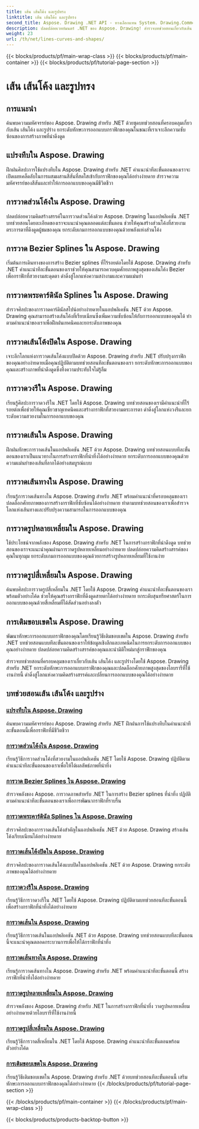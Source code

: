 ```yaml
---
title: เส้น เส้นโค้ง และรูปทรง
linktitle: เส้น เส้นโค้ง และรูปทรง
second_title: Aspose. Drawing .NET API - ทางเลือกแทน System. Drawing.Common
description: ปลดปล่อยเวทย์มนตร์ .NET ของ Aspose. Drawing! สำรวจบทช่วยสอนเกี่ยวกับเส้น เส้นโค้ง และรูปร่างสำหรับกราฟิกที่มีชีวิตชีวา—ใช้พู่กันทึบ ส่วนโค้ง เส้นโค้ง วงรี และสร้างสรรค์อื่นๆ ได้อย่างเชี่ยวชาญ
weight: 23
url: /th/net/lines-curves-and-shapes/
---
```


{{< blocks/products/pf/main-wrap-class >}}
{{< blocks/products/pf/main-container >}}
{{< blocks/products/pf/tutorial-page-section >}}

# เส้น เส้นโค้ง และรูปทรง


## การแนะนำ

ค้นพบความมหัศจรรย์ของ Aspose. Drawing สำหรับ .NET ด้วยชุดบทช่วยสอนที่ครอบคลุมเกี่ยวกับเส้น เส้นโค้ง และรูปร่าง ยกระดับทักษะการออกแบบกราฟิกของคุณในขณะที่เราเจาะลึกความซับซ้อนของการสร้างภาพที่น่าดึงดูด

## แปรงทึบใน Aspose. Drawing
ฝึกฝนศิลปะการใช้แปรงทึบใน Aspose. Drawing สำหรับ .NET คำแนะนำทีละขั้นตอนของเราจะเปิดเผยเคล็ดลับในการผสมผสานสีสันที่สดใสเข้ากับกราฟิกของคุณได้อย่างง่ายดาย สำรวจความมหัศจรรย์ของสีสันและทำให้การออกแบบของคุณมีชีวิตชีวา

## การวาดส่วนโค้งใน Aspose. Drawing
ปลดปล่อยความคิดสร้างสรรค์ในการวาดส่วนโค้งด้วย Aspose. Drawing ในแอปพลิเคชัน .NET บทช่วยสอนโดยละเอียดของเราจะแนะนำคุณตลอดแต่ละขั้นตอน ช่วยให้คุณสร้างส่วนโค้งที่สวยงามตระการตาที่ดึงดูดผู้ชมของคุณ ยกระดับเกมการออกแบบของคุณด้วยพลังแห่งส่วนโค้ง

## การวาด Bezier Splines ใน Aspose. Drawing
เริ่มต้นการเดินทางของการสร้าง Bezier splines ที่ไร้รอยต่อโดยใช้ Aspose. Drawing สำหรับ .NET คำแนะนำทีละขั้นตอนของเราช่วยให้คุณสามารถควบคุมศักยภาพสูงสุดของเส้นโค้ง Bezier เพื่อกราฟิกที่สวยงามสะดุดตา ดำดิ่งสู่โลกแห่งความสง่างามและความแม่นยำ

## การวาดพระคาร์ดินัล Splines ใน Aspose. Drawing
สำรวจศิลปะของการวาดคาร์ดินัลสไปน์อย่างง่ายดายในแอปพลิเคชัน .NET ด้วย Aspose. Drawing คุณสามารถสร้างเส้นโค้งที่เรียบเนียนซึ่งเพิ่มความซับซ้อนให้กับการออกแบบของคุณได้ ทำตามคำแนะนำของเราเพื่อฝึกฝนเทคนิคและยกระดับภาพของคุณ

## การวาดเส้นโค้งปิดใน Aspose. Drawing
เจาะลึกโลกแห่งการวาดเส้นโค้งแบบปิดด้วย Aspose. Drawing สำหรับ .NET ปรับปรุงกราฟิกของคุณอย่างง่ายดายเมื่อคุณปฏิบัติตามบทช่วยสอนทีละขั้นตอนของเรา ยกระดับทักษะการออกแบบของคุณและสร้างภาพที่น่าดึงดูดซึ่งทิ้งความประทับใจไม่รู้ลืม

## การวาดวงรีใน Aspose. Drawing
เรียนรู้ศิลปะการวาดวงรีใน .NET โดยใช้ Aspose. Drawing บทช่วยสอนของเรามีคำแนะนำที่ไร้รอยต่อเพื่อช่วยให้คุณเชี่ยวชาญเทคนิคและสร้างกราฟิกที่สวยงามตระการตา ดำดิ่งสู่โลกแห่งวงรีและยกระดับความสวยงามในการออกแบบของคุณ

## การวาดเส้นใน Aspose. Drawing
ฝึกฝนทักษะการวาดเส้นในแอปพลิเคชัน .NET ด้วย Aspose. Drawing บทช่วยสอนแบบทีละขั้นตอนของเราเป็นแนวทางในการสร้างกราฟิกที่น่าทึ่งได้อย่างง่ายดาย ยกระดับการออกแบบของคุณด้วยความแม่นยำของเส้นที่ลากได้อย่างสมบูรณ์แบบ

## การวาดเส้นทางใน Aspose. Drawing
เรียนรู้การวาดเส้นทางใน Aspose. Drawing สำหรับ .NET พร้อมคำแนะนำที่ครอบคลุมของเรา ปลดล็อกศักยภาพของการสร้างกราฟิกที่ซับซ้อนได้อย่างง่ายดาย ทำตามบทช่วยสอนของเราเพื่อสำรวจโลกแห่งเส้นทางและปรับปรุงความสามารถในการออกแบบของคุณ

## การวาดรูปหลายเหลี่ยมใน Aspose. Drawing
ใช้ประโยชน์จากพลังของ Aspose. Drawing สำหรับ .NET ในการสร้างกราฟิกที่น่าดึงดูด บทช่วยสอนของเราจะแนะนำคุณผ่านการวาดรูปหลายเหลี่ยมอย่างง่ายดาย ปลดปล่อยความคิดสร้างสรรค์ของคุณในทุกมุม ยกระดับเกมการออกแบบของคุณด้วยการสร้างรูปหลายเหลี่ยมที่ใช้งานง่าย

## การวาดรูปสี่เหลี่ยมใน Aspose. Drawing
ค้นพบศิลปะการวาดรูปสี่เหลี่ยมใน .NET โดยใช้ Aspose. Drawing คำแนะนำทีละขั้นตอนของเราพร้อมตัวอย่างโค้ด ช่วยให้คุณสร้างกราฟิกที่ดึงดูดสายตาได้อย่างง่ายดาย ยกระดับสุนทรียศาสตร์ในการออกแบบของคุณด้วยสี่เหลี่ยมที่ได้สัดส่วนอย่างลงตัว

## การเติมขอบเขตใน Aspose. Drawing
พัฒนาทักษะการออกแบบกราฟิกของคุณโดยเรียนรู้วิธีเติมขอบเขตใน Aspose. Drawing สำหรับ .NET บทช่วยสอนแบบทีละขั้นตอนของเราให้ข้อมูลเชิงลึกและเทคนิคในการยกระดับการออกแบบของคุณอย่างง่ายดาย ปลดปล่อยความคิดสร้างสรรค์ของคุณและนำมิติใหม่มาสู่กราฟิกของคุณ

สำรวจบทช่วยสอนที่ครอบคลุมของเราเกี่ยวกับเส้น เส้นโค้ง และรูปร่างโดยใช้ Aspose. Drawing สำหรับ .NET ยกระดับทักษะการออกแบบกราฟิกของคุณและปลดล็อกศักยภาพสูงสุดของไลบรารีที่ใช้งานง่ายนี้ ดำดิ่งสู่โลกแห่งความคิดสร้างสรรค์และเปลี่ยนการออกแบบของคุณได้อย่างง่ายดาย
## บทช่วยสอนเส้น เส้นโค้ง และรูปร่าง
### [แปรงทึบใน Aspose. Drawing](./solid-brushes/)
ค้นพบความมหัศจรรย์ของ Aspose. Drawing สำหรับ .NET ฝึกฝนการใช้แปรงทึบในคำแนะนำทีละขั้นตอนนี้เพื่อกราฟิกที่มีชีวิตชีวา
### [การวาดส่วนโค้งใน Aspose. Drawing](./draw-arc/)
เรียนรู้วิธีการวาดส่วนโค้งที่สวยงามในแอปพลิเคชัน .NET โดยใช้ Aspose. Drawing ปฏิบัติตามคำแนะนำทีละขั้นตอนของเราเพื่อให้ได้ผลลัพธ์ภาพที่น่าทึ่ง
### [การวาด Bezier Splines ใน Aspose. Drawing](./draw-bezier-spline/)
สำรวจพลังของ Aspose. การวาดภาพสำหรับ .NET ในการสร้าง Bezier splines ที่น่าทึ่ง ปฏิบัติตามคำแนะนำทีละขั้นตอนของเราเพื่อการพัฒนากราฟิกที่ราบรื่น
### [การวาดพระคาร์ดินัล Splines ใน Aspose. Drawing](./draw-cardinal-spline/)
สำรวจศิลปะของการวาดเส้นโค้งสำคัญในแอปพลิเคชัน .NET ด้วย Aspose. Drawing สร้างเส้นโค้งเรียบเนียนได้อย่างง่ายดาย
### [การวาดเส้นโค้งปิดใน Aspose. Drawing](./draw-closed-curve/)
สำรวจศิลปะของการวาดเส้นโค้งแบบปิดในแอปพลิเคชัน .NET ด้วย Aspose. Drawing ยกระดับภาพของคุณได้อย่างง่ายดาย
### [การวาดวงรีใน Aspose. Drawing](./draw-ellipse/)
เรียนรู้วิธีการวาดวงรีใน .NET โดยใช้ Aspose. Drawing ปฏิบัติตามบทช่วยสอนทีละขั้นตอนนี้เพื่อสร้างกราฟิกที่น่าทึ่งได้อย่างง่ายดาย
### [การวาดเส้นใน Aspose. Drawing](./draw-lines/)
เรียนรู้วิธีการวาดเส้นในแอปพลิเคชัน .NET ด้วย Aspose. Drawing บทช่วยสอนแบบทีละขั้นตอนนี้จะแนะนำคุณตลอดกระบวนการเพื่อให้ได้กราฟิกที่น่าทึ่ง
### [การวาดเส้นทางใน Aspose. Drawing](./draw-path/)
เรียนรู้การวาดเส้นทางใน Aspose. Drawing สำหรับ .NET พร้อมคำแนะนำทีละขั้นตอนนี้ สร้างกราฟิกที่น่าทึ่งได้อย่างง่ายดาย
### [การวาดรูปหลายเหลี่ยมใน Aspose. Drawing](./draw-polygon/)
สำรวจพลังของ Aspose. Drawing สำหรับ .NET ในการสร้างกราฟิกที่น่าทึ่ง วาดรูปหลายเหลี่ยมอย่างง่ายดายด้วยไลบรารีที่ใช้งานง่ายนี้
### [การวาดรูปสี่เหลี่ยมใน Aspose. Drawing](./draw-rectangle/)
เรียนรู้วิธีการวาดสี่เหลี่ยมใน .NET โดยใช้ Aspose. Drawing คำแนะนำทีละขั้นตอนพร้อมตัวอย่างโค้ด
### [การเติมขอบเขตใน Aspose. Drawing](./fill-region/)
เรียนรู้วิธีเติมขอบเขตใน Aspose. Drawing สำหรับ .NET ด้วยบทช่วยสอนทีละขั้นตอนนี้ เสริมทักษะการออกแบบกราฟิกของคุณได้อย่างง่ายดาย
{{< /blocks/products/pf/tutorial-page-section >}}

{{< /blocks/products/pf/main-container >}}
{{< /blocks/products/pf/main-wrap-class >}}

{{< blocks/products/products-backtop-button >}}
